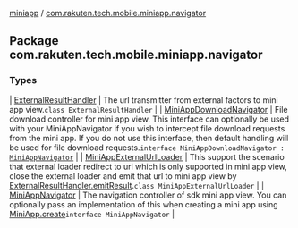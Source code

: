 [miniapp](../index.md) / [com.rakuten.tech.mobile.miniapp.navigator](./index.md)

## Package com.rakuten.tech.mobile.miniapp.navigator

### Types

| [ExternalResultHandler](-external-result-handler/index.md) | The url transmitter from external factors to mini app view.`class ExternalResultHandler` |
| [MiniAppDownloadNavigator](-mini-app-download-navigator/index.md) | File download controller for mini app view. This interface can optionally be used with your MiniAppNavigator if you wish to intercept file download requests from the mini app. If you do not use this interface, then default handling will be used for file download requests.`interface MiniAppDownloadNavigator : `[`MiniAppNavigator`](-mini-app-navigator/index.md) |
| [MiniAppExternalUrlLoader](-mini-app-external-url-loader/index.md) | This support the scenario that external loader redirect to url which is only supported in mini app view, close the external loader and emit that url to mini app view by [ExternalResultHandler.emitResult](-external-result-handler/emit-result.md).`class MiniAppExternalUrlLoader` |
| [MiniAppNavigator](-mini-app-navigator/index.md) | The navigation controller of sdk mini app view. You can optionally pass an implementation of this when creating a mini app using [MiniApp.create](../com.rakuten.tech.mobile.miniapp/-mini-app/create.md)`interface MiniAppNavigator` |

